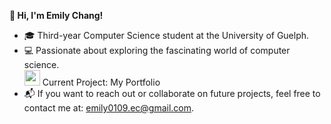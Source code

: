  **🍒 Hi, I'm Emily Chang!**
- 🎓 Third-year Computer Science student at the University of Guelph.
- 💻 Passionate about exploring the fascinating world of computer science.  
<img src=https://tenor.com/view/rocket-joypixels-flying-up-missile-skyrocket-gif-17554248 height="25px"> Current Project: My Portfolio
- 📬 If you want to reach out or collaborate on future projects, feel free to contact me at: emily0109.ec@gmail.com.
